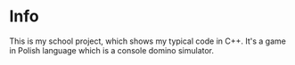 # Info
This is my school project, which shows my typical code in C++. It's a game in Polish language which is a console domino simulator.
